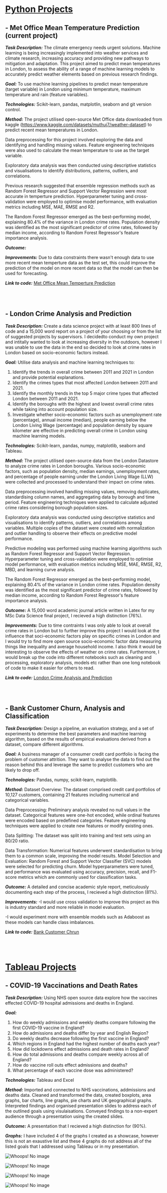 # <u>Python Projects</u>

## - Met Office Mean Temperature Prediction (current project)
  
**_Task Description:_** The climate emergency needs urgent solutions. Machine learning is being increasingly implemented into weather services and climate research, increasing accuracy and providing new pathways to mitigation and adaptation. This project aimed to predict mean temperatures in London, to assess the ability of a range of machine learning models to accurately predict weather elements based on previous research findings.


**_Goal:_** To use machine learning pipelines to predict mean temperature (target variable) in London using minimum temperature, maximum temperature and rain (feature variables).


**_Technologies:_** Scikit-learn, pandas, matplotlin, seaborn and git version control.

**_Method:_** The project utilised open-source Met Office data downloaded from kaggle (https://www.kaggle.com/datasets/muthuj7/weather-dataset) to predict recent mean temperatures in London. 

Data preprocessing for this project involved exploring the data and identifying and handling missing values. Feature engineering techniques were also used to calculate the mean temperature to use as the target variable.

Exploratory data analysis was then conducted using descriptive statistics and visualisations to identify distributions, patterns, outliers, and correlations.

Previous research suggested that ensemble regression methods such as Random Forest Regressor and Support Vector Regression were most accurate in temperture prediction. Hyperparameter tuning and cross-validation were employed to optimise model performance, with evaluation metrics including MSE, MAE, RMSE and R2.

The Random Forest Regressor emerged as the best-performing model, explaining 80.4% of the variance in London crime rates. Population density was identified as the most significant predictor of crime rates, followed by median income, according to Random Forest Regressor's feature importance analysis.

**_Outcome:_** 

**_Improvements:_** Due to data constraints there wasn't enough data to use more recent mean temperture data as the test set, this could improve the prediction of the model on more recent data so that the model can then be used for forecasting.

**_Link to code:_** [Met Office Mean Temperture Prediction](https://github.com/CoetseeM/Met-Office-Temp-Prediction)

<br>
<br>

## - London Crime Analysis and Prediction
  
**_Task Description:_** Create a data science project with at least 800 lines of code and a 15,000 word report on a project of your choosing or from the list of suggested projects by supervisors. I decidedto conduct my own project and intitally wanted to look at increasing diversity in the outdoors, however I was unable to use the data in the end so decided to look at crime rates in London based on socio-economic factors instead. 

**_Goal:_** Utilise data analysis and machine learning techniques to:
1. Identify the trends in overall crime between 2011 and 2021 in London and provide
potential explanations.
2. Identify the crimes types that most affected London between 2011 and 2021.
3. Identify the monthly trends in the top 5 major crime types that affected London
between 2011 and 2021.
4. Identify the boroughs with the highest and lowest overall crime rates while taking
into account population size.
5. Investigate whether socio-economic factors such as unemployment rate
(percentage), annual income (median), people earning below the London Living
Wage (percentage) and population density by square kilometer are effective in
predicting overall crime in London using machine learning models.

**_Technologies:_** Scikit-learn, pandas, numpy, matplotlib, seaborn and Tableau.

**_Method:_** The project utilised open-source data from the London Datastore to analyze crime rates in London boroughs. Various socio-economic factors, such as population density, median earnings, unemployment rates, and percentage of people earning under the London Living Wage (LLW) were collected and processed to understand their impact on crime rates.

Data preprocessing involved handling missing values, removing duplicates, standardising column names, and aggregating data by borough and time period. Feature engineering techniques were applied to calculate adjusted crime rates considering borough population sizes.

Exploratory data analysis was conducted using descriptive statistics and visualisations to identify patterns, outliers, and correlations among variables. Multiple copies of the dataset were created with normalization and outlier handling to observe their effects on predictive model performance.

Predictive modeling was performed using machine learning algorithms such as Random Forest Regressor and Support Vector Regression. Hyperparameter tuning and cross-validation were employed to optimise model performance, with evaluation metrics including MSE, MAE, RMSE, R2, MBD, and learning curve analysis.

The Random Forest Regressor emerged as the best-performing model, explaining 80.4% of the variance in London crime rates. Population density was identified as the most significant predictor of crime rates, followed by median income, according to Random Forest Regressor's feature importance analysis.

**_Outcome:_** A 15,000 word academic journal article written in Latex for my MSc Data Science final project, I recieved a high distinction (76%).

**_Improvements:_** Due to time contraints I was only able to look at overall crime rates in London but to further improve this project I would look at the influence that soci-economic factors play on specific crimes in London and I would try to find more open source socio-economic factor data measuring things like inequality and average household income. I also think it would be interesting to observe the effects of weather on crime rates. Furthermore, I would break up the code into different notebooks such as cleaning and processing, exploratory analysis, models etc rather than one long notebook of code to make it easier for others to read.

**_Link to code:_** [London Crime Analysis and Prediction](https://github.com/CoetseeM/Final_Project)

<br>
<br>

## - Bank Customer Churn, Analysis and Classification

**_Task Description:_** Design a pipeline, an evaluation strategy, and a set of experiments to determine the best parameters and machine learning algorithm, based on the results of empirical evaluations derived from a dataset, compare different algorithms. 

**_Goal:_** A business manager of a consumer credit card portfolio is facing the problem of customer attrition. They want to analyse the data to find out the reason behind this and leverage the same to predict customers who are likely to drop off.

**_Technologies:_** Pandas, numpy, scikit-learn, matplotlib.

**_Method:_** 
Dataset Overview: The dataset comprised credit card portfolios of 10,127 customers, containing 21 features including numerical and categorical variables.

Data Preprocessing: Preliminary analysis revealed no null values in the dataset. Categorical features were one-hot encoded, while ordinal features were encoded based on predefined categories. Feature engineering techniques were applied to create new features or modify existing ones.

Data Splitting: The dataset was split into training and test sets using an 80/20 ratio.

Data Transformation: Numerical features underwent standardisation to bring them to a common scale, improving the model results.
Model Selection and Evaluation: Random Forest and Support Vector Classifier (SVC) models were selected for predicting churn. Model hyperparameters were tuned, and performance was evaluated using accuracy, precision, recall, and F1-score metrics which are commonly used for classification tasks.

**_Outcome:_** A detailed and concise academic style report, meticulously documenting each step of the process, I recieved a high distinction (81%).

**_Improvements:_**
-I would use cross validation to improve this project as this is industry standard and more reliable in model evaluation.

-I would experiment more with ensemble models such as Adaboost as these models can handle class imbalances.

**_Link to code:_** [Bank Customer Chrun](https://github.com/CoetseeM/Customer-Churn-Prediction)

<br>
<br>

# <u>Tableau Projects</u>

## - COVID-19 Vaccinations and Death Rates

**_Task Description:_** Using NHS open source data explore how the vaccines effected COVID-19 hospital admissions and deaths in England.

**_Goal:_** 
1. How do weekly admissions and weekly deaths compare following the first COVID-19 vaccine in England?
2. How do admissions and deaths differ by year and English Region?
3. Do weekly deaths decrease following the first vaccine in England?
4. Which regions in England had the highest number of deaths each year?
5. How did lockdowns effect admissions and death rates in England?
6. How do total admissions and deaths compare weekly across all of England?
7. How do vaccine roll outs effect admissions and deaths?
8. What percentage of each vaccine dose was administered?


**_Technologies:_** Tableau and Excel

**_Method:_** Imported and connected to NHS vaccinations, addmissions and deaths data. Cleaned and transformed the data, created boxplots, area graphs, bar charts, line graphs, pie charts and UK geographical graphs. Interpreted findings and organised presentation slides to address each of the outlined goals using visulaisations. Conveyed findings to a non-expert audience through a presentation using the created slides.

**_Outcome:_** A presentation that I recieved a high distinction for (90%).

**_Graphs:_** 
I have included 4 of the graphs I created as a showcase, however this is not an exaustive list and these 4 graphs do not address all of the listed goals that I addressed using Tableau or in my presentation.


![Whoops! No image](Boxplots.png "COVID-19 Death Statistics")

![Whoops! No image](Area.png "Weekly Deaths by English Region between 2020 and 2023")

![Whoops! No image](Geo.png "Total Yearly Admissions by English Region")

![Whoops! No image](Pie.png "Vaccination Dose Break Down for England")



